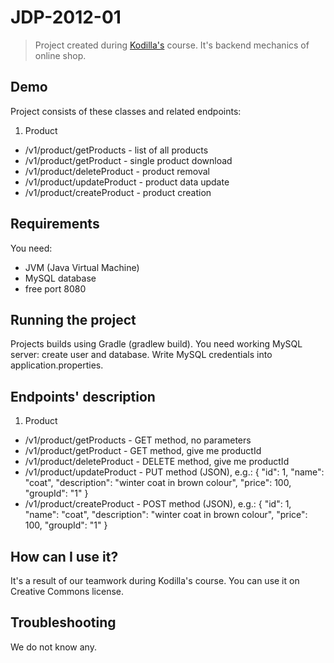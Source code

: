 # JDP-2012-01
> Project created during <a href="http://kodilla.com">Kodilla's</a> course.
> It's backend mechanics of online shop. 

## Demo
Project consists of these classes and related endpoints:

1. Product
  * /v1/product/getProducts - list of all products
  * /v1/product/getProduct - single product download
  * /v1/product/deleteProduct - product removal
  * /v1/product/updateProduct - product data update
  * /v1/product/createProduct - product creation

## Requirements
You need:
* JVM (Java Virtual Machine)
* MySQL database
* free port 8080

## Running the project
Projects builds using Gradle (gradlew build). You need working MySQL server: create user and database.
Write MySQL credentials into application.properties.

## Endpoints' description

1. Product
  * /v1/product/getProducts - GET method, no parameters
  * /v1/product/getProduct - GET method, give me productId
  * /v1/product/deleteProduct - DELETE method, give me productId
  * /v1/product/updateProduct - PUT method (JSON), e.g.: { "id": 1, "name": "coat", "description": "winter coat in brown colour", "price": 100, "groupId": "1" }
  * /v1/product/createProduct - POST method (JSON), e.g.: { "id": 1, "name": "coat", "description": "winter coat in brown colour", "price": 100, "groupId": "1" }

## How can I use it?
It's a result of our teamwork during Kodilla's course. You can use it on Creative Commons license. 

## Troubleshooting
We do not know any. 